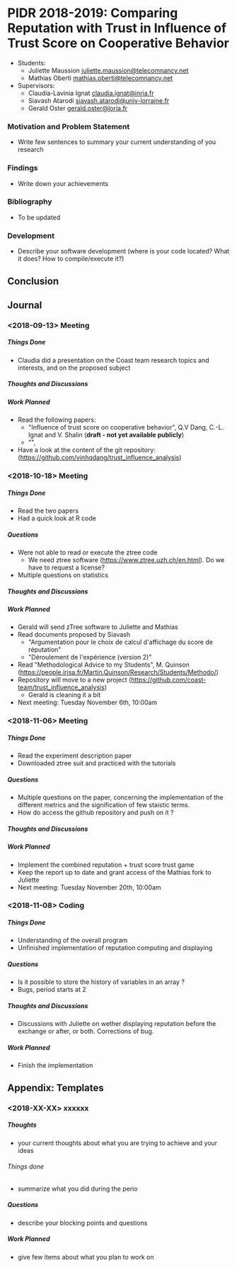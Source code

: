 # PIDR 2018-2019: Comparing Reputation with Trust in Influence of Trust Score on Cooperative Behavior  

- Students:
  - Juliette Maussion <juliette.maussion@telecomnancy.net>
  - Mathias Oberti <mathias.oberti@telecomnancy.net>
- Supervisors:
  - Claudia-Lavinia Ignat <claudia.ignat@inria.fr>
  - Siavash Atarodi <siavash.atarodi@univ-lorraine.fr>
  - Gerald Oster <gerald.oster@loria.fr>

### Motivation and Problem Statement 
- Write few sentences to summary your current understanding of you research

### Findings
- Write down your achievements

### Bibliography
- To be updated

### Development
- Describe your software development (where is your code located? What it does? How to compile/execute it?)

## Conclusion


## Journal

### <2018-09-13> Meeting

##### Things Done
- Claudia did a presentation on the Coast team research topics and interests, and on the proposed subject

##### Thoughts and Discussions

##### Work Planned 
- Read the following papers:
  - "Influence of trust score on cooperative behavior", Q.V Dang, C.-L. Ignat and V. Shalin (**draft - not yet available publicly**)
  - "", 
- Have a look at the content of the git repository: 
  (https://github.com/vinhqdang/trust_influence_analysis)


### <2018-10-18> Meeting

##### Things Done
- Read the two papers
- Had a quick look at R code

##### Questions 
- Were not able to read or execute the ztree code
  - We need ztree software (https://www.ztree.uzh.ch/en.html). Do we have to request a license?
- Multiple questions on statistics

##### Thoughts and Discussions

##### Work Planned 
- Gerald will send zTree software to Juliette and Mathias
- Read documents proposed by Siavash
  - "Argumentation pour le choix de calcul d'affichage du score de réputation"
  - "Déroulement de l'expérience (version 2)"
- Read "Methodological Advice to my Students", M. Quinson (https://people.irisa.fr/Martin.Quinson/Research/Students/Methodo/)
- Repository will move to a new project (https://github.com/coast-team/trust_influence_analysis)
  - Gerald is cleaning it a bit
- Next meeting: Tuesday November 6th, 10:00am


### <2018-11-06> Meeting

##### Things Done
- Read the experiment description paper
- Downloaded ztree suit and practiced with the tutorials

##### Questions 
- Multiple questions on the paper, concerning the implementation of the different metrics and the signification of few staistic terms.
- How do access the github repository and push on it ?

##### Thoughts and Discussions

##### Work Planned 
- Implement the combined reputation + trust score trust game
- Keep the report up to date and grant access of the Mathias fork to Juliette
- Next meeting: Tuesday November 20th, 10:00am

### <2018-11-08> Coding 

##### Things Done
- Understanding of the overall program
- Unfinished implementation of reputation computing and displaying

##### Questions 
- Is it possible to store the history of variables in an array ?
- Bugs, period starts at 2

##### Thoughts and Discussions
- Discussions with Juliette on wether displaying reputation before the exchange or after, or both. Corrections of bug.


##### Work Planned 
- Finish the implementation



## Appendix: Templates

### <2018-XX-XX> xxxxxx

##### Thoughts
- your current thoughts about what you are trying to achieve and your ideas

###### Things done
- summarize what you did during the perio

##### Questions 
- describe your blocking points and questions

##### Work Planned
- give few items about what you plan to work on